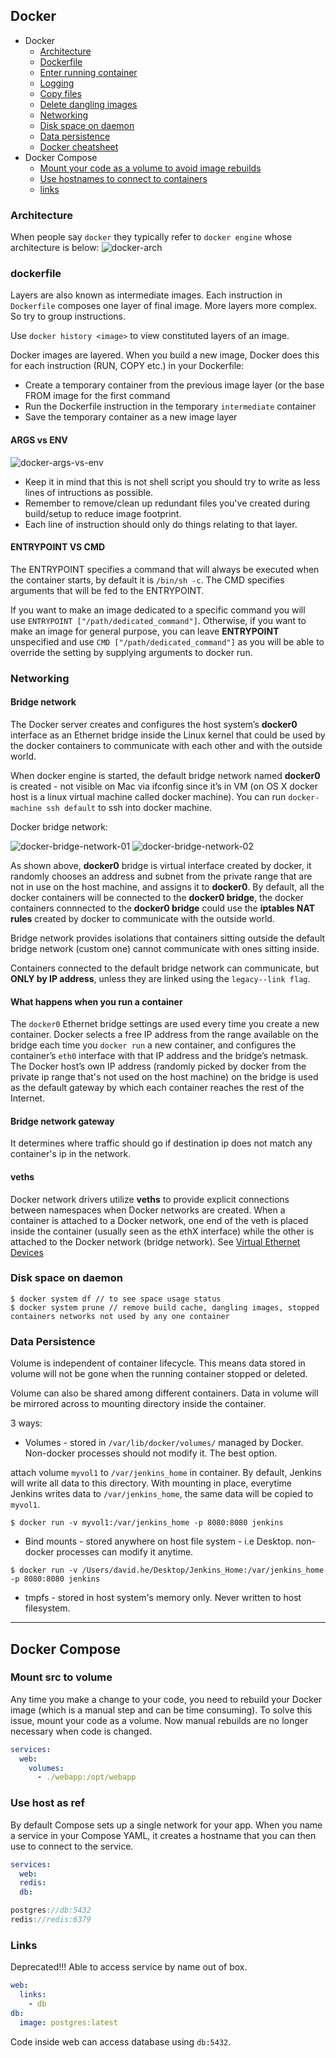 ## Docker

* Docker
  * [Architecture](#Architecture)
  * [Dockerfile](#dockerfile)
  * [Enter running container](#Enter-running-container)
  * [Logging](#Logging)
  * [Copy files](#Copy-files)
  * [Delete dangling images](#Delete-dangling-images)
  * [Networking](#Networking)
  * [Disk space on daemon](#disk-space-on-daemon)
  * [Data persistence](#data-persistence)
  * [Docker cheatsheet](https://www.linode.com/docs/applications/containers/docker-commands-quick-reference-cheat-sheet/)
* Docker Compose
  * [Mount your code as a volume to avoid image rebuilds](#Mount-src-to-volume)
  * [Use hostnames to connect to containers](#Use-host-as-ref)
  * [links](#links)

### Architecture
When people say `docker` they typically refer to `docker engine` whose architecture is below:
![docker-arch](./docker-arch.png)

### dockerfile
Layers are also known as intermediate images. Each instruction in `Dockerfile` composes one layer of final image. More layers more complex. So try to group instructions.

Use `docker history <image>` to view constituted layers of an image.

Docker images are layered. When you build a new image, Docker does this for each instruction (RUN, COPY etc.) in your Dockerfile:

* Create a temporary container from the previous image layer (or the base FROM image for the first command
* Run the Dockerfile instruction in the temporary `intermediate` container
* Save the temporary container as a new image layer

#### ARGS vs ENV
![docker-args-vs-env](./docker-args-n-env.png)

* Keep it in mind that this is not shell script you should try to write as less lines of intructions as possible.
* Remember to remove/clean up redundant files you've created during build/setup to reduce image footprint.
* Each line of instruction should only do things relating to that layer.

#### ENTRYPOINT VS CMD
The ENTRYPOINT specifies a command that will always be executed when the container starts, by default it is `/bin/sh -c`.
The CMD specifies arguments that will be fed to the ENTRYPOINT.

If you want to make an image dedicated to a specific command you will use `ENTRYPOINT ["/path/dedicated_command"]`. Otherwise, if you want to make an image for general purpose, you can leave **ENTRYPOINT** unspecified and use `CMD ["/path/dedicated_command"]` as you will be able to override the setting by supplying arguments to docker run.

### Networking

#### Bridge network

The Docker server creates and configures the host system’s **docker0** interface as an Ethernet bridge inside the Linux kernel that could be used by the docker containers to communicate with each other and with the outside world.

When docker engine is started, the default bridge network named **docker0** is created - not visible on Mac via ifconfig since it’s in VM (on OS X docker host is a linux virtual machine called docker machine). You can run `docker-machine ssh default` to ssh into docker machine.

Docker bridge network:

![docker-bridge-network-01](./docker-bridge-network-01.png)
![docker-bridge-network-02](./docker-bridge-network-02.png)

As shown above, **docker0** bridge is virtual interface created by docker, it randomly chooses an address and subnet from the private range that are not in use on the host machine, and assigns it to **docker0**. By default, all the docker containers will be connected to the **docker0 bridge**, the docker containers connnected to the **docker0 bridge** could use the **iptables NAT rules** created by docker to communicate with the outside world.

Bridge network provides isolations that containers sitting outside the default bridge network (custom one) cannot communicate with ones sitting inside.

Containers connected to the default bridge network can communicate, but **ONLY by IP address**, unless they are linked using the `legacy--link flag`.

#### What happens when you run a container
The `docker0` Ethernet bridge settings are used every time you create a new container. Docker selects a free IP address from the range available on the bridge each time you `docker run` a new container, and configures the container’s `eth0` interface with that IP address and the bridge’s netmask. The Docker host’s own IP address (randomly picked by docker from the private ip range that's not used on the host machine) on the bridge is used as the default gateway by which each container reaches the rest of the Internet.

#### Bridge network gateway
It determines where traffic should go if destination ip does not match any container's ip in the network.

#### veths
Docker network drivers utilize **veths** to provide explicit connections between namespaces when Docker networks are created. When a container is attached to a Docker network, one end of the veth is placed inside the container (usually seen as the ethX interface) while the other is attached to the Docker network (bridge network). See [Virtual Ethernet Devices](https://github.com/DavidHe1127/Mr.He_HandBook/blob/master/cloud/linux.md#networking)




### Disk space on daemon

```shell
$ docker system df // to see space usage status
$ docker system prune // remove build cache, dangling images, stopped containers networks not used by any one container
```

### Data Persistence
Volume is independent of container lifecycle. This means data stored in volume will not be gone when the running container stopped or deleted.

Volume can also be shared among different containers. Data in volume will be mirrored across to mounting directory inside the container.

3 ways:

* Volumes - stored in `/var/lib/docker/volumes/` managed by Docker. Non-docker processes should not modify it. The best option.

attach volume `myvol1` to `/var/jenkins_home` in container. By default, Jenkins will write all data to this directory. With mounting in place, everytime Jenkins writes data to `/var/jenkins_home`, the same data will be copied to `myvol1`.
```shell
$ docker run -v myvol1:/var/jenkins_home -p 8080:8080 jenkins
```

* Bind mounts - stored anywhere on host file system - i.e Desktop. non-docker processes can modify it anytime.
```shell
$ docker run -v /Users/david.he/Desktop/Jenkins_Home:/var/jenkins_home -p 8080:8080 jenkins
```

* tmpfs - stored in host system's memory only. Never written to host filesystem.


***
## Docker Compose

### Mount src to volume
Any time you make a change to your code, you need to rebuild your Docker image (which is a manual step and can be time consuming). To solve this issue, mount your code as a volume. Now manual rebuilds are no longer necessary when code is changed.

```yml
services:
  web:
    volumes:
      - ./webapp:/opt/webapp
```

### Use host as ref
By default Compose sets up a single network for your app. When you name a service in your Compose YAML, it creates a hostname that you can then use to connect to the service.

```yml
services:
  web:
  redis:
  db:
```

```js
postgres://db:5432
redis://redis:6379
```

### Links
Deprecated!!! Able to access service by name out of box.

```yml
web:
  links:
    - db
db:
  image: postgres:latest
```
Code inside web can access database using `db:5432`.
